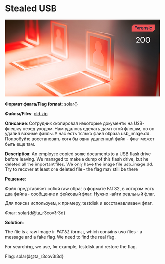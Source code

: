 # Stealed USB

![alt text](Forensic.jpg)

**Формат флага/Flag format**: solar{}

**Файлы/Files**: [old.zip](old.zip)

**Описание**: Сотрудник скопировал некоторые документы на USB-флешку перед уходом. Нам удалось сделать дамп этой флешки, но он удалил важные файлы. У нас есть только файл образа usb_image.dd. Попробуйте восстановить хотя бы один удаленный файл - флаг может быть еще там.

**Description**: An employee copied some documents to a USB flash drive before leaving. We managed to make a dump of this flash drive, but he deleted all the important files.
We only have the image file usb_image.dd. Try to recover at least one deleted file - the flag may still be there

**Решение**:

Файл представляет собой raw образ в формате FAT32, в котором есть два файла - сообщение и фейковый флаг. Нужно найти реальный флаг.

Для поиска используем, к примеру, testdisk и восстанавливаем флаг.

Флаг: solar{d@ta_r3cov3r3d}

**Solution**:

The file is a raw image in FAT32 format, which contains two files - a message and a fake flag. We need to find the real flag.

For searching, we use, for example, testdisk and restore the flag.

Flag: solar{d@ta_r3cov3r3d}